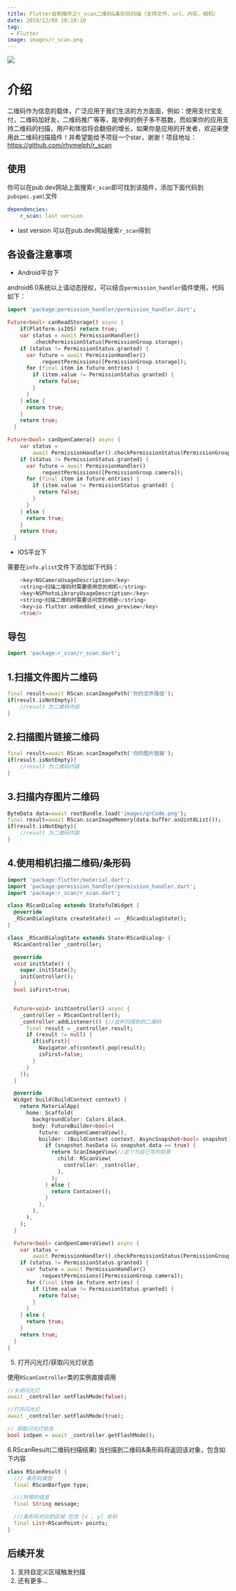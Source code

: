 ```yaml
--- 
title: Flutter自制插件之r_scan二维码&条形码扫描（支持文件、url、内存、相机）
date: 2019/12/08 10:10:10
tag:
 - Flutter
image: images/r_scan.png
---
```


![](images/r_scan.png)

# 介绍
二维码作为信息的载体，广泛应用于我们生活的方方面面，例如：使用支付宝支付，二维码加好友，二维码推广等等，能举例的例子多不胜数，而如果你的应用支持二维码的扫描，用户和体验将会翻倍的增长，如果你是应用的开发者，欢迎来使用此二维码扫描插件！并希望能给予项目一个star，谢谢！项目地址：https://github.com/rhymelph/r_scan

## 使用
你可以在pub.dev网站上面搜索`r_scan`即可找到该插件，添加下面代码到`pubspec.yaml`文件
```yaml
dependencies:
    r_scan: last version
```
- last version 可以在pub.dev网站搜索`r_scan`得到

## 各设备注意事项
- Android平台下

android6.0系统以上请动态授权，可以结合`permission_handler`插件使用，代码如下：
```dart
import 'package:permission_handler/permission_handler.dart';

Future<bool> canReadStorage() async {
    if(Platform.isIOS) return true;
    var status = await PermissionHandler()
        .checkPermissionStatus(PermissionGroup.storage);
    if (status != PermissionStatus.granted) {
      var future = await PermissionHandler()
          .requestPermissions([PermissionGroup.storage]);
      for (final item in future.entries) {
        if (item.value != PermissionStatus.granted) {
          return false;
        }
      }
    } else {
      return true;
    }
    return true;
  }

Future<bool> canOpenCamera() async {
    var status =
        await PermissionHandler().checkPermissionStatus(PermissionGroup.camera);
    if (status != PermissionStatus.granted) {
      var future = await PermissionHandler()
          .requestPermissions([PermissionGroup.camera]);
      for (final item in future.entries) {
        if (item.value != PermissionStatus.granted) {
          return false;
        }
      }
    } else {
      return true;
    }
    return true;
  }
```
- IOS平台下

需要在`info.plist`文件下添加如下代码：
```dart
    <key>NSCameraUsageDescription</key>
	<string>扫描二维码时需要使用您的相机</string>
	<key>NSPhotoLibraryUsageDescription</key>
	<string>扫描二维码时需要访问您的相册</string>
	<key>io.flutter.embedded_views_preview</key>
    <true/>
```

## 导包
```dart
import 'package:r_scan/r_scan.dart';
```

## 1.扫描文件图片二维码
```dart
final result=await RScan.scanImagePath('你的文件路径');
if(result.isNotEmpty){
    //result 为二维码内容
}
```
## 2.扫描图片链接二维码
```dart
final result=await RScan.scanImagePath('你的图片链接');
if(result.isNotEmpty){
    //result 为二维码内容
}
```
## 3.扫描内存图片二维码
```dart
ByteData data=await rootBundle.load('images/qrCode.png');
final result=await RScan.scanImageMemory(data.buffer.asUint8List());
if(result.isNotEmpty){
    //result 为二维码内容
}
```
## 4.使用相机扫描二维码/条形码
```dart
import 'package:flutter/material.dart';
import 'package:permission_handler/permission_handler.dart';
import 'package:r_scan/r_scan.dart';

class RScanDialog extends StatefulWidget {
  @override
  _RScanDialogState createState() => _RScanDialogState();
}

class _RScanDialogState extends State<RScanDialog> {
  RScanController _controller;

  @override
  void initState() {
    super.initState();
    initController();
  }
  bool isFirst=true;


  Future<void> initController() async {
    _controller = RScanController();
    _controller.addListener(() {//监听扫描到的二维码
      final result = _controller.result;
      if (result != null) {
        if(isFirst){
          Navigator.of(context).pop(result);
          isFirst=false;
        }
      }
    });
  }

  @override
  Widget build(BuildContext context) {
    return MaterialApp(
      home: Scaffold(
        backgroundColor: Colors.black,
        body: FutureBuilder<bool>(
          future: canOpenCameraView(),
          builder: (BuildContext context, AsyncSnapshot<bool> snapshot) {
            if (snapshot.hasData && snapshot.data == true) {
              return ScanImageView(//这个为自己写的前景
                child: RScanView(
                  controller: _controller,
                ),
              );
            } else {
              return Container();
            }
          },
        ),
      ),
    );
  }

  Future<bool> canOpenCameraView() async {
    var status =
        await PermissionHandler().checkPermissionStatus(PermissionGroup.camera);
    if (status != PermissionStatus.granted) {
      var future = await PermissionHandler()
          .requestPermissions([PermissionGroup.camera]);
      for (final item in future.entries) {
        if (item.value != PermissionStatus.granted) {
          return false;
        }
      }
    } else {
      return true;
    }
    return true;
  }
}
```
5. 打开闪光灯/获取闪光灯状态

使用`RScanController`类的实例直接调用
```dart
//关闭闪光灯
await _controller.setFlashMode(false);

//打开闪光灯
await _controller.setFlashMode(true);

// 获取闪光灯状态
bool isOpen = await _controller.getFlashMode();
```

6.RScanResult(二维码扫描结果)
当扫描到二维码&条形码将返回该对象，包含如下内容
```dart
class RScanResult {
  /// 条形码类型
  final RScanBarType type;

  ///附带的信息
  final String message;

  ///条形码对应的区域 包含 [x , y] 坐标
  final List<RScanPoint> points;
}
```
## 后续开发

1. 支持自定义区域触发扫描
2. 还有更多...